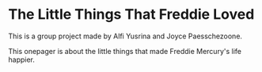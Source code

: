 # The Little Things That Freddie Loved

This is a group project made by Alfi Yusrina and Joyce Paesschezoone.

This onepager is about the little things that made Freddie Mercury's life happier.
